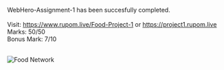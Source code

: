 WebHero-Assignment-1 has been succesfully completed. <br> <br>
Visit: https://www.rupom.live/Food-Project-1 or https://project1.rupom.live <br>
Marks: 50/50 <br>
Bonus Mark: 7/10 <br> <br>

![Food Network](https://files.rupom.live/static/media/img/Food-Network.png)
